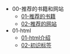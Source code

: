 <!-- docs/_sidebar.md -->
<!-- 侧边栏目录 -->

* 00-推荐的书籍和网站
  * [01-推荐的书籍](/00-推荐的书籍和网站/01-推荐的书籍)
  * [02-推荐的网站](/00-推荐的书籍和网站/02-推荐的网站)
* 01-html
  * [01-html介绍](/01-html/01-html介绍.md)
  * [02-初识标签](/01-html/02-初识标签.md)